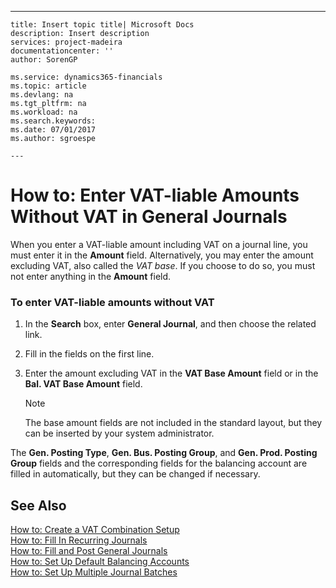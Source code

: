 ---
    title: Insert topic title| Microsoft Docs
    description: Insert description
    services: project-madeira
    documentationcenter: ''
    author: SorenGP

    ms.service: dynamics365-financials
    ms.topic: article
    ms.devlang: na
    ms.tgt_pltfrm: na
    ms.workload: na
    ms.search.keywords:
    ms.date: 07/01/2017
    ms.author: sgroespe

    ---
# How to: Enter VAT-liable Amounts Without VAT in General Journals
When you enter a VAT-liable amount including VAT on a journal line, you must enter it in the **Amount** field. Alternatively, you may enter the amount excluding VAT, also called the *VAT base*. If you choose to do so, you must not enter anything in the **Amount** field.  
  
### To enter VAT-liable amounts without VAT  
  
1.  In the **Search** box, enter **General Journal**, and then choose the related link.  
  
2.  Fill in the fields on the first line.  
  
3.  Enter the amount excluding VAT in the **VAT Base Amount** field or in the **Bal. VAT Base Amount** field.  
  
    > [!NOTE]  
    >  The base amount fields are not included in the standard layout, but they can be inserted by your system administrator.  
  
 The **Gen. Posting Type**, **Gen. Bus. Posting Group**, and **Gen. Prod. Posting Group** fields and the corresponding fields for the balancing account are filled in automatically, but they can be changed if necessary.  
  
## See Also  
 [How to: Create a VAT Combination Setup](../Finance/how-to-create-a-vat-combination-setup.md)   
 [How to: Fill In Recurring Journals](../Finance/how-to-fill-in-recurring-journals.md)   
 [How to: Fill and Post General Journals](../Finance/how-to-fill-and-post-general-journals.md)   
 [How to: Set Up Default Balancing Accounts](../Finance/how-to-set-up-default-balancing-accounts.md)   
 [How to: Set Up Multiple Journal Batches](../Finance/how-to-set-up-multiple-journal-batches.md)
